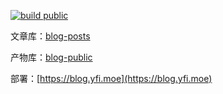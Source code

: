 [![build public](https://github.com/yy4382/blog-astro/actions/workflows/build.yaml/badge.svg)](https://github.com/yy4382/blog-astro/actions/workflows/build.yaml)

文章库：[blog-posts](https://github.com/yy4382/blog-posts)

产物库：[blog-public](https://github.com/yy4382/blog-public)

部署：[https://blog.yfi.moe](https://blog.yfi.moe)
